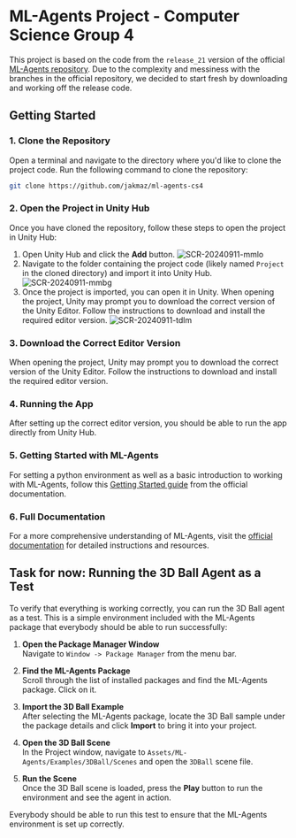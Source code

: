 # ML-Agents Project - Computer Science Group 4

This project is based on the code from the `release_21` version of the official [ML-Agents repository](https://github.com/Unity-Technologies/ml-agents). Due to the complexity and messiness with the branches in the official repository, we decided to start fresh by downloading and working off the release code.

## Getting Started

### 1. Clone the Repository
Open a terminal and navigate to the directory where you'd like to clone the project code. Run the following command to clone the repository:

```bash
git clone https://github.com/jakmaz/ml-agents-cs4
```

### 2. Open the Project in Unity Hub
Once you have cloned the repository, follow these steps to open the project in Unity Hub:

1. Open Unity Hub and click the **Add** button.
![SCR-20240911-mmlo](https://github.com/user-attachments/assets/5c790056-cc8a-4edc-bd2a-dddfc599e6b3)
2. Navigate to the folder containing the project code (likely named `Project` in the cloned directory) and import it into Unity Hub.
![SCR-20240911-mmbg](https://github.com/user-attachments/assets/6c95393e-67ad-4a4e-a405-0054e586cd8c)
3. Once the project is imported, you can open it in Unity. When opening the project, Unity may prompt you to download the correct version of the Unity Editor. Follow the instructions to download and install the required editor version.
![SCR-20240911-tdlm](https://github.com/user-attachments/assets/828ae34b-27f8-44e4-b6dd-46401a9347e8)

### 3. Download the Correct Editor Version
When opening the project, Unity may prompt you to download the correct version of the Unity Editor. Follow the instructions to download and install the required editor version.

### 4. Running the App
After setting up the correct editor version, you should be able to run the app directly from Unity Hub.

### 5. Getting Started with ML-Agents
For setting a python environment as well as a basic introduction to working with ML-Agents, follow this [Getting Started guide](https://github.com/Unity-Technologies/ml-agents/blob/develop/docs/Getting-Started.md) from the official documentation.

### 6. Full Documentation
For a more comprehensive understanding of ML-Agents, visit the [official documentation](https://github.com/Unity-Technologies/ml-agents/tree/develop) for detailed instructions and resources.

## Task for now: Running the 3D Ball Agent as a Test

To verify that everything is working correctly, you can run the 3D Ball agent as a test. This is a simple environment included with the ML-Agents package that everybody should be able to run successfully:

1. **Open the Package Manager Window**  
   Navigate to `Window -> Package Manager` from the menu bar.

2. **Find the ML-Agents Package**  
   Scroll through the list of installed packages and find the ML-Agents package. Click on it.

3. **Import the 3D Ball Example**  
   After selecting the ML-Agents package, locate the 3D Ball sample under the package details and click **Import** to bring it into your project.

4. **Open the 3D Ball Scene**  
   In the Project window, navigate to `Assets/ML-Agents/Examples/3DBall/Scenes` and open the `3DBall` scene file.

5. **Run the Scene**  
   Once the 3D Ball scene is loaded, press the **Play** button to run the environment and see the agent in action.

Everybody should be able to run this test to ensure that the ML-Agents environment is set up correctly.
